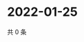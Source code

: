 # 2022-01-25

共 0 条

<!-- BEGIN WEIBO -->
<!-- 最后更新时间 Tue Jan 25 2022 11:14:28 GMT+0800 (China Standard Time) -->

<!-- END WEIBO -->
